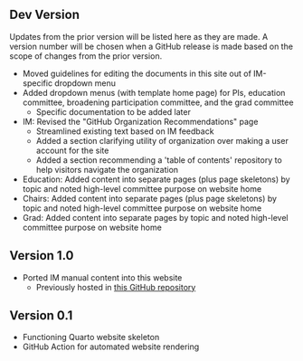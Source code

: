 ## Dev Version

Updates from the prior version will be listed here as they are made. A version number will be chosen when a GitHub release is made based on the scope of changes from the prior version.

- Moved guidelines for editing the documents in this site out of IM-specific dropdown menu
- Added dropdown menus (with template home page) for PIs, education committee, broadening participation committee, and the grad committee
    - Specific documentation to be added later
- IM: Revised the "GitHub Organization Recommendations" page
    - Streamlined existing text based on IM feedback
    - Added a section clarifying utility of organization over making a user account for the site
    - Added a section recommending a 'table of contents' repository to help visitors navigate the organization
- Education: Added content into separate pages (plus page skeletons) by topic and noted high-level committee purpose on website home
- Chairs: Added content into separate pages (plus page skeletons) by topic and noted high-level committee purpose on website home
- Grad: Added content into separate pages by topic and noted high-level committee purpose on website home

## Version 1.0

- Ported IM manual content into this website
    - Previously hosted in [this GitHub repository](https://github.com/lter/im-manual)

## Version 0.1

- Functioning Quarto website skeleton
- GitHub Action for automated website rendering
